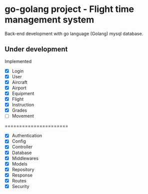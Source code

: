 # go-golang project - Flight time management system

Back-end development with go language (Golang) mysql database.

## Under development

Implemented

- [x] Login
- [x] User
- [x] Aircraft
- [x] Airport
- [x] Equipment
- [x] Flight
- [x] Instruction
- [x] Grades
- [ ] Movement 

======================

- [x] Authentication
- [x] Config
- [x] Controller
- [x] Database
- [x] Middlewares
- [x] Models
- [x] Repository
- [x] Response
- [x] Routes
- [x] Security
